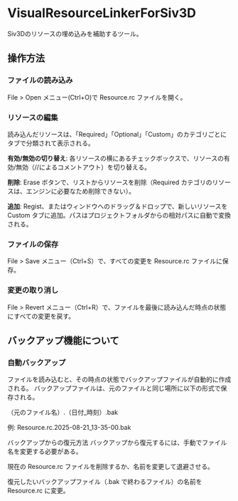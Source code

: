 # VisualResourceLinkerForSiv3D
Siv3Dのリソースの埋め込みを補助するツール。

## 操作方法
### ファイルの読み込み
File > Open メニュー(Ctrl+O)で Resource.rc ファイルを開く。

### リソースの編集
読み込んだリソースは、「Required」「Optional」「Custom」のカテゴリごとにタブで分類されて表示される。

**有効/無効の切り替え**: 各リソースの横にあるチェックボックスで、リソースの有効/無効（//によるコメントアウト）を切り替える。

**削除**: Erase ボタンで、リストからリソースを削除（Required カテゴリのリソースは、エンジンに必要なため削除できない）。

**追加**: Regist、またはウィンドウへのドラッグ＆ドロップで、新しいリソースを Custom タブに追加。パスはプロジェクトフォルダからの相対パスに自動で変換される。

### ファイルの保存
File > Save メニュー（Ctrl+S）で、すべての変更を Resource.rc ファイルに保存。

### 変更の取り消し
File > Revert メニュー（Ctrl+R）で、ファイルを最後に読み込んだ時点の状態にすべての変更を戻す。

## バックアップ機能について
### 自動バックアップ
ファイルを読み込むと、その時点の状態でバックアップファイルが自動的に作成される。
バックアップファイルは、元のファイルと同じ場所に以下の形式で保存される。

（元のファイル名）.（日付_時刻）.bak

例: Resource.rc.2025-08-21_13-35-00.bak

バックアップからの復元方法
バックアップから復元するには、手動でファイル名を変更する必要がある。

現在の Resource.rc ファイルを削除するか、名前を変更して退避させる。

復元したいバックアップファイル（.bak で終わるファイル）の名前を Resource.rc に変更。
